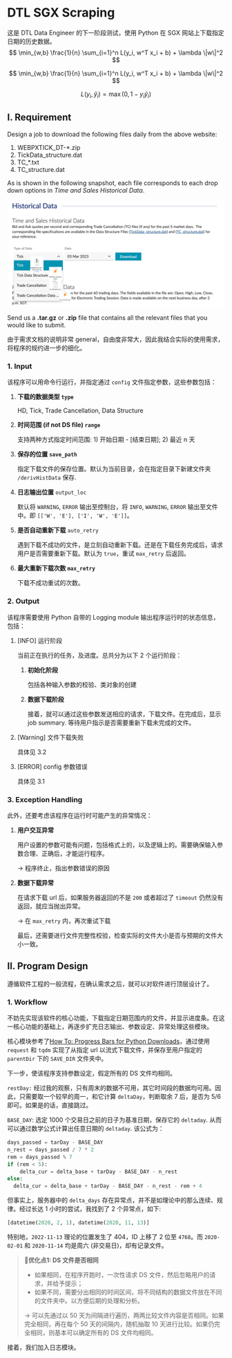 # DTL SGX Scraping

这是 DTL Data Engineer 的下一阶段测试，使用 Python 在 SGX 网站上下载指定日期的历史数据。
$$
\min_{w,b} \frac{1}{n} \sum_{i=1}^n L(y_i, w^T x_i + b) + \lambda \|w\|^2
$$

$$
\min_{w,b} \frac{1}{n} \sum_{i=1}^n L(y_i, w^T x_i + b) + \lambda \|w\|^2
$$

$$
L(y_i, \hat{y}_i) = \max(0, 1 - y_i \hat{y}_i)
$$



## I. Requirement

Design a job to download the following files daily from the above website:

1. WEBPXTICK_DT-*.zip
2. TickData_structure.dat
3. TC_*.txt
4. TC_structure.dat

As is shown in the following snapshot, each file corresponds to each drop down options in *Time and Sales Historical Data*.

![image-20230306093101769](https://raw.githubusercontent.com/Steven-cpp/myPhotoSet/main/image-20230306093101769.png)

Send us a **.tar.gz** or **.zip** file that contains all the relevant files that you would like to submit.

由于需求文档的说明非常 general，自由度非常大，因此我结合实际的使用需求，将程序的规约进一步的细化。

### 1. Input

该程序可以用命令行运行，并指定通过 `config` 文件指定参数，这些参数包括：

1. **下载的数据类型 `type`**

   HD, Tick, Trade Cancellation, Data Structure

2. **时间范围 (if not DS file) `range`**

   支持两种方式指定时间范围: 1) 开始日期 - [结束日期]; 2) 最近 n 天

3. **保存的位置 `save_path`**

   指定下载文件的保存位置。默认为当前目录，会在指定目录下新建文件夹 `/derivHistData` 保存.

4. **日志输出位置** `output_loc`

   默认将 `WARNING`, `ERROR` 输出至控制台，将 `INFO`, `WARNING`, `ERROR` 输出至文件中。即 `[['W', 'E'], ['I', 'W', 'E']]`。

5. **是否自动重新下载** `auto_retry`

   遇到下载不成功的文件，是立刻自动重新下载。还是在下载任务完成后，请求用户是否需要重新下载。默认为 `true`，重试 `max_retry` 后返回。

6. **最大重新下载次数 `max_retry`**

   下载不成功重试的次数。

### 2. Output

该程序需要使用 Python 自带的 Logging module 输出程序运行时的状态信息，包括：

1. [INFO] 运行阶段

   当前正在执行的任务，及进度。总共分为以下 2 个运行阶段：

   1. **初始化阶段**

      包括各种输入参数的校验、类对象的创建

   2. **数据下载阶段**

      接着，就可以通过这些参数发送相应的请求，下载文件。在完成后，显示 job summary. 等待用户指示是否需要重新下载未完成的文件。

2. [Warning] 文件下载失败

   具体见 3.2

3. [ERROR] config 参数错误

   具体见 3.1

### 3. Exception Handling

此外，还要考虑该程序在运行时可能产生的异常情况：

1. **用户交互异常**

   用户设置的参数可能有问题，包括格式上的，以及逻辑上的。需要确保输入参数合理、正确后，才能运行程序。

   -> 程序终止，指出参数错误的原因

2. **数据下载异常**

   在请求下载 url 后，如果服务器返回的不是 `200` 或者超过了 `timeout` 仍然没有返回，就应当抛出异常。

   -> 在 `max_retry` 内，再次重试下载

   最后，还需要进行文件完整性校验，检查实际的文件大小是否与预期的文件大小一致。



## II. Program Design

遵循软件工程的一般流程，在确认需求之后，就可以对软件进行顶层设计了。

### 1. Workflow

不妨先实现该软件的核心功能，下载指定日期范围内的文件，并显示进度条。在这一核心功能的基础上，再逐步扩充日志输出、参数设定、异常处理这些模块。

核心模块参考了[How To: Progress Bars for Python Downloads](https://www.alpharithms.com/progress-bars-for-python-downloads-580122/)，通过使用 `request` 和 `tqdm` 实现了从指定 url 以流式下载文件，并保存至用户指定的 `parentDir` 下的 `SAVE_DIR` 文件夹中。

下一步，使该程序支持参数设定，假定所有的 DS 文件均相同。

`restDay:` 经过我的观察，只有周末的数据不可用，其它时间段的数据均可用。因此，只需要取一个较早的周一，和它计算 `deltaDay`，判断取余 7 后，是否为 5/6 即可。如果是的话，直接跳过。

`BASE_DAY`: 选定 1000 个交易日之前的日子为基准日期，保存它的 `deltaday`. 从而可以通过数学公式计算出任意日期的 `deltaday`. 该公式为：

```python
days_passed = tarDay - BASE_DAY
n_rest = days_passed / 7 * 2
rem = days_passed % 7
if (rem < 5):
	delta_cur = delta_base + tarDay - BASE_DAY - n_rest
else:
  delta_cur = delta_base + tarDay - BASE_DAY - n_rest - rem + 4
```

但事实上，服务器中的 `delta_days` 存在异常点，并不是如理论中的那么连续、规律。经过长达 1 小时的尝试，我找到了 2 个异常点，如下:

```python
[datetime(2020, 2, 1), datetime(2020, 11, 13)]
```

特别地，`2022-11-13` 理论的位置发生了 404，ID 上移了 2 位至 `4768`。而 `2020-02-01` 和 `2020-11-14` 均是周六 (非交易日)，却有记录文件。

> **🚩优化点1: DS 文件是否相同**
>
> - 如果相同，在程序开跑时，一次性请求 DS 文件，然后忽略用户的请求，并给予提示；
> - 如果不同，需要分出相同的时间区间，将不同结构的数据文件放在不同的文件夹中。以方便后期的处理和分析。
>
> -> 可以先通过以 50 天为间隔进行遍历，两两比较文件内容是否相同。如果完全相同，再在每个 50 天的间隔内，随机抽取 10 天进行比较。如果仍完全相同，则基本可以确定所有的 DS 文件均相同。

接着，我们加入日志模块。






























